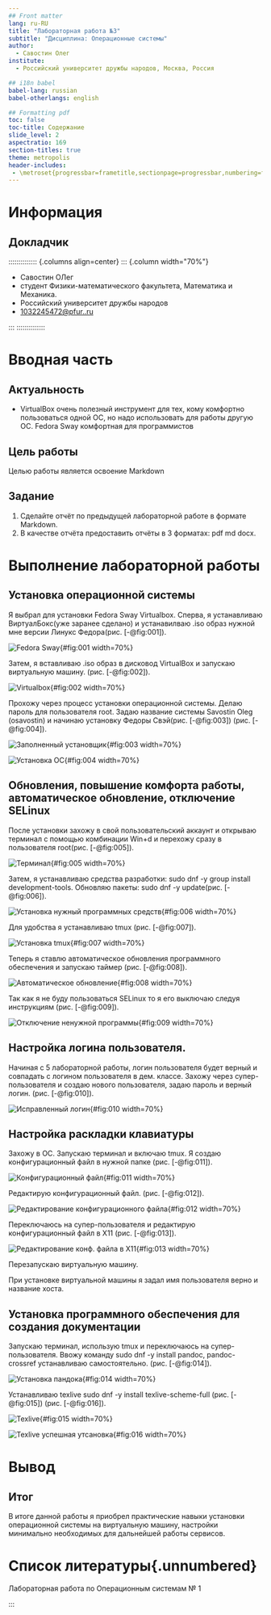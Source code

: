 ```yaml
---
## Front matter
lang: ru-RU
title: "Лабораторная работа №3"
subtitle: "Дисциплина: Операционные системы"
author: 
  - Савостин Олег
institute:
  - Российский университет дружбы народов, Москва, Россия

## i18n babel
babel-lang: russian
babel-otherlangs: english

## Formatting pdf
toc: false
toc-title: Содержание
slide_level: 2
aspectratio: 169
section-titles: true
theme: metropolis
header-includes:
 - \metroset{progressbar=frametitle,sectionpage=progressbar,numbering=fraction}
---
```


# Информация

## Докладчик

:::::::::::::: {.columns align=center}
::: {.column width="70%"}

  * Савостин ОЛег
  * студент Физики-математического факультета, Математика и Механика.
  * Российский университет дружбы народов
  * [1032245472@pfur..ru](mailto:1032245472@pfur.ru)

:::
::::::::::::::

# Вводная часть

## Актуальность

- VirtualBox очень полезный инструмент для тех, кому комфортно пользоваться одной ОС, но надо использовать для работы другую ОС. Fedora Sway комфортная для программистов

## Цель работы

Целью работы является освоение Markdown

## Задание

1. Сделайте отчёт по предыдущей лабораторной работе в формате Markdown.
2. В качестве отчёта предоставить отчёты в 3 форматах: pdf md docx.

# Выполнение лабораторной работы

## Установка операционной системы

Я выбрал для установки Fedora Sway Virtualbox. Сперва, я устанавливаю ВиртуалБокс(уже заранее сделано) и устанавилваю .iso образ нужной мне версии Линукс Федора(рис. [-@fig:001]).

![Fedora Sway](image/1.png){#fig:001 width=70%}

Затем, я вставливаю .iso образ в дисковод VirtualBox и запускаю виртуальную машину. (рис. [-@fig:002]).

![Virtualbox](image/2.png){#fig:002 width=70%}

Прохожу через процесс установки операционной системы. Делаю пароль для пользователя root. Задаю название системы Savostin Oleg (osavostin) и начинаю установку Федоры Свэй(рис. [-@fig:003]) (рис. [-@fig:004]).

![Заполненный установщик](image/3.png){#fig:003 width=70%}

![Установка ОС](image/4.png){#fig:004 width=70%}

## Обновления, повышение комфорта работы, автоматическое обновление, отключение SELinux

После установки захожу в свой пользовательский аккаунт и открываю терминал с помощью комбинации Win+d и перехожу сразу в пользователя root(рис. [-@fig:005]).

![Терминал](image/5.png){#fig:005 width=70%}

Затем, я устанавливаю средства разработки: sudo dnf -y group install development-tools. Обновляю пакеты: sudo dnf -y update(рис. [-@fig:006]).

![Установка нужный программных средств](image/6.png){#fig:006 width=70%}

Для удобства я устанавливаю tmux (рис. [-@fig:007]).

![Установка tmux](image/7.png){#fig:007 width=70%}

Теперь я ставлю автоматическое обновления программного обеспечения  и запускаю таймер (рис. [-@fig:008]).

![Автоматическое обновление](image/8.png){#fig:008 width=70%}

Так как я не буду пользоваться SELinux то я его выключаю следуя инструкциям (рис. [-@fig:009]).

![Отключение ненужной программы](image/9.png){#fig:009 width=70%}

## Настройка логина пользователя.

Начиная с 5 лабораторной работы, логин пользователя будет верный и совпадать с логином пользователя в дем. классе. Захожу через супер-пользователя и создаю нового пользователя, задаю пароль и верный логин. (рис. [-@fig:010]).

![Исправленный логин](image/16.png){#fig:010 width=70%}

## Настройка раскладки клавиатуры

Захожу в ОС. Запускаю терминал и включаю tmux. Я создаю конфигурационный файл в нужной папке (рис. [-@fig:011]).

![Конфигурационный файл](image/10.png){#fig:011 width=70%}

Редактирую конфигурационный файл. (рис. [-@fig:012]).

![Редактирование конфигурационного файла](image/11.png){#fig:012 width=70%}

Переключаюсь на супер-пользователя и редактирую конфигурационный файл в Х11 (рис. [-@fig:013]).

![Редактирование конф. файла в Х11](image/12.png){#fig:013 width=70%}

Перезапускаю виртуальную машину.

При установке виртуальной машины я задал имя пользователя верно и название хоста.

## Установка программного обеспечения для создания документации

Запускаю терминал, использую tmux и переключаюсь на супер-пользователя. Ввожу команду sudo dnf -y install pandoc, pandoc-crossref устанавливаю самостоятельно. (рис. [-@fig:014]).

![Установка пандока](image/13.png){#fig:014 width=70%}

Устанавливаю texlive sudo dnf -y install texlive-scheme-full (рис. [-@fig:015]) (рис. [-@fig:016]).

![Texlive](image/14.png){#fig:015 width=70%}

![Texlive успешная утсановка](image/15.png){#fig:016 width=70%}

# Вывод

## Итог

В итоге данной работы я приобрел практические навыки установки операционной системы на виртуальную машину, настройки минимально необходимых для дальнейшей работы сервисов.

# Список литературы{.unnumbered}

Лабораторная работа по Операционным системам № 1

:::


